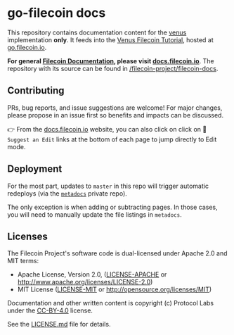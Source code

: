 # go-filecoin docs

This repository contains documentation content for the [venus](https://github.com/filecoin-project/venus) implementation **only**. It feeds into the [Venus Filecoin Tutorial](https://go.filecoin.io), hosted at [go.filecoin.io](https://go.filecoin.io).

**For general [Filecoin Documentation](https://docs.filecoin.io), please visit [docs.filecoin.io](https://docs.filecoin.io)**. The repository with its source can be found in [/filecoin-project/filecoin-docs](https://github.com/filecoin-project/filecoin-docs).


## Contributing

PRs, bug reports, and issue suggestions are welcome! For major changes, please propose in an issue first so benefits and impacts can be discussed.

👉 From the [docs.filecoin.io](https://docs.filecoin.io) website, you can also click on click on :pencil: `Suggest an Edit` links at the bottom of each page to jump directly to Edit mode.

## Deployment

For the most part, updates to `master` in this repo will trigger automatic redeploys (via the [`metadocs`](https://github.com/filecoin-project/metadocs/) private repo).

The only exception is when adding or subtracting pages. In those cases, you will need to manually update the file listings in `metadocs`.

## Licenses

The Filecoin Project's software code is dual-licensed under Apache 2.0 and MIT terms:

- Apache License, Version 2.0, ([LICENSE-APACHE](LICENSE-APACHE) or http://www.apache.org/licenses/LICENSE-2.0)
- MIT License ([LICENSE-MIT](LICENSE-MIT) or http://opensource.org/licenses/MIT)

Documentation and other written content is copyright (c) Protocol Labs under the [CC-BY-4.0](https://creativecommons.org/licenses/by/4.0/) license.

See the [LICENSE.md](LICENSE.md) file for details.


